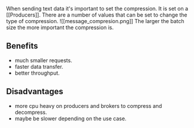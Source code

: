 When sending text data it's important to set the compression. It is set on a [[Producers]].
There are a number of values that can be set to change the type of compression.
![[message_compresion.png]]
The larger the batch size the more important the compression is.

## Benefits
- much smaller requests.
- faster data transfer.
- better throughput.
## Disadvantages
- more cpu heavy on producers and brokers to compress and decompress.
- maybe be slower depending on the use case.